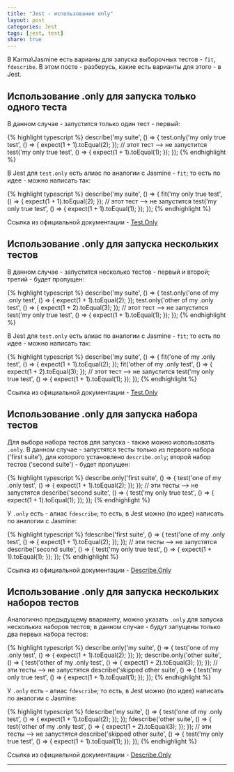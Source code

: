 ```yaml
---
title: "Jest - использование only"
layout: post
categories: Jest
tags: [jest, test]
share: true
---
```


В Karma\Jasmine есть варианы для запуска выборочных тестов - `fit`, `fdescribe`. В этом посте - разберусь, какие есть варианты для этого - в Jest.

## Использование .only для запуска только одного теста

В данном случае - запустится только один тест - первый:

{% highlight typescript %}
describe('my suite', () => {
  test.only('my only true test', () => {
    expect(1 + 1).toEqual(2);
  });
  // этот тест --> не запустится
  test('my only true test', () => {
    expect(1 + 1).toEqual(1);
  });
});
{% endhighlight %}

В Jest для `test.only` есть алиас по аналогии с Jasmine - `fit`; то есть по идее - можно написать так:

{% highlight typescript %}
describe('my suite', () => {
  fit('my only true test', () => {
    expect(1 + 1).toEqual(2);
  });
  // этот тест --> не запустится
  test('my only true test', () => {
    expect(1 + 1).toEqual(1);
  });
});
{% endhighlight %}

Ссылка из официальной документации - [Test.Only][2]

## Использование .only для запуска нескольких тестов

В данном случае - запустится несколько тестов - первый и второй; третий - будет пропущен:

{% highlight typescript %}
describe('my suite', () => {
  test.only('one of my .only test', () => {
    expect(1 + 1).toEqual(2);
  });
  test.only('other of my .only test', () => {
    expect(1 + 2).toEqual(3);
  });
  // этот тест --> не запустится
  test('my only true test', () => {
    expect(1 + 1).toEqual(1);
  });
});
{% endhighlight %}

В Jest для `test.only` есть алиас по аналогии с Jasmine - `fit`; то есть по идее - можно написать так:

{% highlight typescript %}
describe('my suite', () => {
  fit('one of my .only test', () => {
    expect(1 + 1).toEqual(2);
  });
  fit('other of my .only test', () => {
    expect(1 + 2).toEqual(3);
  });
  // этот тест --> не запустится
  test('my only true test', () => {
    expect(1 + 1).toEqual(1);
  });
});
{% endhighlight %}

Ссылка из официальной документации - [Test.Only][2]

## Использование .only для запуска набора тестов

Для выбора набора тестов для запуска - также можно использовать `.only`. В данном случае - запустятся тесты только из первого набора ('first suite'), для которого установлено `describe.only`; второй набор тестов ('second suite') - будет пропущен:

{% highlight typescript %}
describe.only('first suite', () => {
  test('one of my .only test', () => {
    expect(1 + 1).toEqual(2);
  });
});
// эти тесты --> не запустятся
describe('second suite', () => {
  test('my only true test', () => {
    expect(1 + 1).toEqual(1);
  });
});
{% endhighlight %}

У `.only` есть - алиас `fdescribe`; то есть, в Jest можно (по идее) написать по аналогии с Jasmine:

{% highlight typescript %}
fdescribe('first suite', () => {
  test('one of my .only test', () => {
    expect(1 + 1).toEqual(2);
  });
});
// эти тесты --> не запустятся
describe('second suite', () => {
  test('my only true test', () => {
    expect(1 + 1).toEqual(1);
  });
});
{% endhighlight %}

Ссылка из официальной документации - [Describe.Only][1]

## Использование .only для запуска нескольких наборов тестов

Аналогично предыдущему вварианту, можно указать `.only` для запуска нескольких наборов тестов; в данном случае - будут запущены только два первых набора тестов:

{% highlight typescript %}
describe.only('my suite', () => {
  test('one of my .only test', () => {
    expect(1 + 1).toEqual(2);
  });
});
describe.only('other suite', () => {
  test('other of my .only test', () => {
    expect(1 + 2).toEqual(3);
  });
});
// эти тесты --> не запустятся
describe('skipped other suite', () => {
  test('my only true test', () => {
    expect(1 + 1).toEqual(1);
  });
});
{% endhighlight %}

У `.only` есть - алиас `fdescribe`; то есть, в Jest можно (по идее) написать по аналогии с Jasmine:

{% highlight typescript %}
fdescribe('my suite', () => {
  test('one of my .only test', () => {
    expect(1 + 1).toEqual(2);
  });
});
fdescribe('other suite', () => {
  test('other of my .only test', () => {
    expect(1 + 2).toEqual(3);
  });
});
// эти тесты --> не запустятся
describe('skipped other suite', () => {
  test('my only true test', () => {
    expect(1 + 1).toEqual(1);
  });
});
{% endhighlight %}

Ссылка из официальной документации - [Describe.Only][1]

***
[1]: https://jestjs.io/ru/docs/api#describeonlyname-fn "Describe.Only"
[2]: https://jestjs.io/ru/docs/api#testonlyname-fn-timeout "Test.Only"